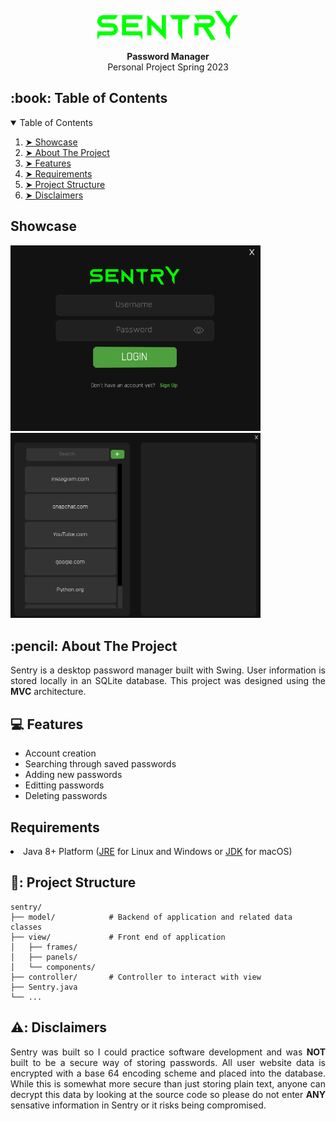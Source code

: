<p align="center"><img width=45% src="https://github.com/Adamv27/Sentry/blob/master/media/Sentry.png"></p>
<div align="center">
  <strong>Password Manager</strong>
 </div>
 <div align="center">
  Personal Project Spring 2023
 </div>
 
 <!-- TABLE OF CONTENTS -->
<h2 id="table-of-contents"> :book: Table of Contents</h2>
<details open="open">
  <summary>Table of Contents</summary>
  <ol>
    <li><a href="#showcase"> ➤ Showcase</a></li>
    <li><a href="#about-the-project"> ➤ About The Project</a></li>
    <li><a href="#features"> ➤ Features</a></li>
    <li><a href="#requirements"> ➤ Requirements</a></li>
    <li><a href="#project-structure"> ➤ Project Structure</a></li>
    <li><a href="#disclaimers"> ➤ Disclaimers</a></li>
  </ol>
</details>


<!-- Showcase -->
<h2 id="showcase">Showcase</h2>

<p float="left">
  <img src="https://github.com/Adamv27/Sentry/blob/master/media/Login.png" width="400" />
  <img src="https://github.com/Adamv27/Sentry/blob/master/media/Main.png" width="400" /> 
</p>
  



<!-- ABOUT THE PROJECT -->
<h2 id="about-the-project"> :pencil: About The Project</h2>

<p align="justify"> 
  Sentry is a desktop password manager built with Swing. User information is stored locally in an SQLite database. This project   was designed using the <strong>MVC</strong> architecture.
</p>

 
<!-- Features -->
<h2 id="features"> 💻 Features</h2>

<ul>
  <li>Account creation</li>
  <li>Searching through saved passwords</li>
  <li>Adding new passwords</li>
  <li>Editting passwords</li>
  <li>Deleting passwords</li>
</ul>

<!-- Requirements -->
<h2 id="requirements"> Requirements</h2>
 <li>Java 8+ Platform (<a href="http://www.oracle.com/technetwork/java/javase/downloads/jre8-downloads-2133155.html">JRE</a> for Linux and Windows or <a href="http://www.oracle.com/technetwork/java/javase/downloads/jdk8-downloads-2133151.html">JDK</a> for macOS)

<!-- Project Structure -->
<h2 id="project-structure"> 📂: Project Structure</h2>

```
sentry/
├── model/            # Backend of application and related data classes
├── view/             # Front end of application
│   ├── frames/
│   ├── panels/
│   └── components/
├── controller/       # Controller to interact with view
├── Sentry.java
└── ...
```


<!-- Disclaimers -->
<h2 id="disclaimers"> ⚠️: Disclaimers</h2>

<p align="justify"> 
  Sentry was built so I could practice software development and was <strong>NOT</strong> built to be a secure way of storing passwords. All user website data is encrypted with a base 64 encoding scheme and placed into the database. While this is somewhat more secure than just storing plain text, anyone can decrypt this data by looking at the source code so please do not enter <strong>ANY</strong> sensative information in Sentry or it risks being compromised. 
</p>
